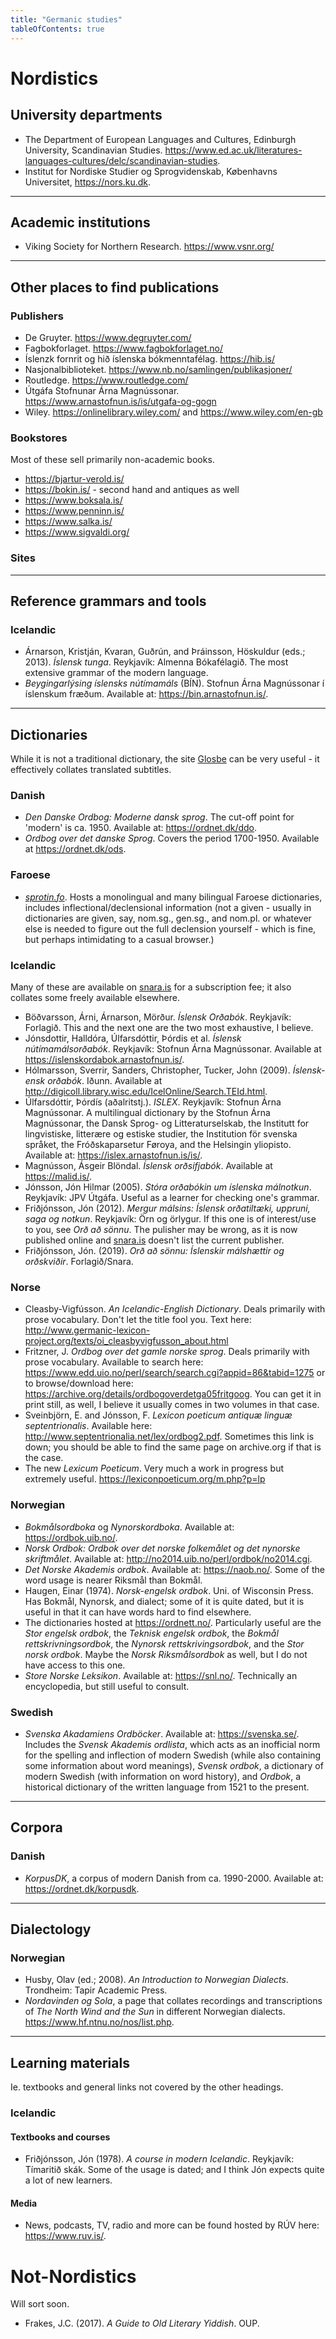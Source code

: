 ```yaml
---
title: "Germanic studies"
tableOfContents: true
---
```


# Nordistics

## University departments

- The Department of European Languages and Cultures, Edinburgh University, Scandinavian Studies. <a href="https://www.ed.ac.uk/literatures-languages-cultures/delc/scandinavian-studies">https://www.ed.ac.uk/literatures-languages-cultures/delc/scandinavian-studies</a>.
- Institut for Nordiske Studier og Sprogvidenskab, Københavns Universitet, <a href="https://nors.ku.dk">https://nors.ku.dk</a>.

<hr />

## Academic institutions

- Viking Society for Northern Research. <a href="https://www.vsnr.org/">https://www.vsnr.org/</a>

<hr />

## Other places to find publications

### Publishers

- De Gruyter. <a href="https://www.degruyter.com/">https://www.degruyter.com/</a>
- Fagbokforlaget. <a href="https://www.fagbokforlaget.no/">https://www.fagbokforlaget.no/</a>
- Íslenzk fornrit og hið íslenska bókmenntafélag. <a href="https://hib.is/">https://hib.is/</a>
- Nasjonalbiblioteket. <a href="https://www.nb.no/samlingen/publikasjoner/">https://www.nb.no/samlingen/publikasjoner/</a>
- Routledge. <a href="https://www.routledge.com/">https://www.routledge.com/</a>
- Útgáfa Stofnunar Árna Magnússonar. <a href="https://www.arnastofnun.is/is/utgafa-og-gogn">https://www.arnastofnun.is/is/utgafa-og-gogn</a>
- Wiley. <a href="https://onlinelibrary.wiley.com/">https://onlinelibrary.wiley.com/</a> and <a href="https://www.wiley.com/en-gb">https://www.wiley.com/en-gb</a>

### Bookstores

Most of these sell primarily non-academic books.

- <a href="https://bjartur-verold.is/">https://bjartur-verold.is/</a>
- <a href="https://bokin.is/">https://bokin.is/</a> - second hand and antiques as well
- <a href="https://www.boksala.is/">https://www.boksala.is/</a>
- <a href="https://www.penninn.is/">https://www.penninn.is/</a>
- <a href="https://www.salka.is/">https://www.salka.is/</a>
- <a href="https://www.sigvaldi.org/">https://www.sigvaldi.org/</a>

### Sites

<hr />

## Reference grammars and tools
### Icelandic

- Árnarson, Kristján, Kvaran, Guðrún, and Þráinsson, Höskuldur (eds.; 2013). <i>Íslensk tunga</i>. Reykjavík: Almenna Bókafélagið. The most extensive grammar of the modern language.
- <i>Beygingarlýsing íslensks nútímamáls</i> (BÍN). Stofnun Árna Magnússonar í íslenskum fræðum. Available at: <a href="https://bin.arnastofnun.is/">https://bin.arnastofnun.is/</a>.

<hr />

## Dictionaries

While it is not a traditional dictionary, the site <a href="https://glosbe.com/">Glosbe</a> can be very useful - it effectively collates translated subtitles.

### Danish

- <i>Den Danske Ordbog: Moderne dansk sprog</i>. The cut-off point for 'modern' is ca. 1950. Available at: <a href="https://ordnet.dk/ddo">https://ordnet.dk/ddo</a>.
- <i>Ordbog over det danske Sprog</i>.  Covers the period 1700-1950. Available at <a href="https://ordnet.dk/ods">https://ordnet.dk/ods</a>.

### Faroese

- <i><a href="https://sprotin.fo/?_l=fo">sprotin.fo</a></i>. Hosts a monolingual and many bilingual Faroese dictionaries, includes inflectional/declensional information (not a given - usually in dictionaries are given, say, nom.sg., gen.sg., and nom.pl. or whatever else is needed to figure out the full declension yourself - which is fine, but perhaps intimidating to a casual browser.)

### Icelandic

Many of these are available on <a href="snara.is">snara.is</a> for a subscription fee; it also collates some freely available elsewhere.

- Böðvarsson, Árni, Árnarson, Mörður. <i>Íslensk Orðabók</i>. Reykjavík: Forlagið. This and the next one are the two most exhaustive, I believe.
- Jónsdottir, Halldóra, Úlfarsdóttir, Þórdis et al. <i>Íslensk nútímamálsorðabók</i>. Reykjavík: Stofnun Árna Magnússonar. Available at <a href="https://islenskordabok.arnastofnun.is/">https://islenskordabok.arnastofnun.is/</a>.
- Hólmarsson, Sverrir, Sanders, Christopher, Tucker, John (2009). <i>Íslensk-ensk orðabók</i>. Iðunn. Available at <a href="http://digicoll.library.wisc.edu/IcelOnline/Search.TEId.html">http://digicoll.library.wisc.edu/IcelOnline/Search.TEId.html</a>.
- Úlfarsdóttir, Þórdís (aðalritstj.). <i>ISLEX</i>. Reykjavík: Stofnun Árna Magnússonar. A multilingual dictionary by the Stofnun Árna Magnússonar, the Dansk Sprog- og Litteraturselskab, the Institutt for lingvistiske, litterære og estiske studier, the Institution för svenska språket, the Fróðskaparsetur Føroya, and the Helsingin yliopisto. Available at: <a href="https://islex.arnastofnun.is/is/">https://islex.arnastofnun.is/is/</a>.
- Magnússon, Ásgeir Blöndal. <i>Íslensk orðsifjabók</i>. Available at <a href="https://malid.is/">https://malid.is/</a>.
- Jónsson, Jón Hilmar (2005). <i>Stóra orðabókin um íslenska málnotkun</i>. Reykjavík: JPV Útgáfa. Useful as a learner for checking one's grammar.
- Friðjónsson, Jón (2012). <i>Mergur málsins: Íslensk orðatiltæki, uppruni, saga og notkun</i>. Reykjavík: Örn og örlygur. If this one is of interest/use to you, see <i>Orð að sönnu</i>. The pulisher may be wrong, as it is now published online and <a href="snara.is">snara.is</a> doesn't list the current publisher.
- Friðjónsson, Jón. (2019). <i>Orð að sönnu: Íslenskir málshættir og orðskviðir</i>. Forlagið/Snara.

### Norse

- Cleasby-Vigfússon. <i>An Icelandic-English Dictionary</i>. Deals primarily with prose vocabulary. Don't let the title fool you. Text here: <a href="http://www.germanic-lexicon-project.org/texts/oi_cleasbyvigfusson_about.html">http://www.germanic-lexicon-project.org/texts/oi_cleasbyvigfusson_about.html</a>
- Fritzner, J. <i>Ordbog over det gamle norske sprog</i>. Deals primarily with prose vocabulary. Available to search here: <a href="https://www.edd.uio.no/perl/search/search.cgi?appid=86&tabid=1275">https://www.edd.uio.no/perl/search/search.cgi?appid=86&tabid=1275</a> or to browse/download here: <a href="https://archive.org/details/ordbogoverdetga05fritgoog">https://archive.org/details/ordbogoverdetga05fritgoog</a>. You can get it in print still, as well, I believe it usually comes in two volumes in that case.
- Sveinbjörn, E. and Jónsson, F. <i>Lexicon poeticum antiquæ linguæ septentrionalis</i>. Available here: <a href="http://www.septentrionalia.net/lex/ordbog2.pdf">http://www.septentrionalia.net/lex/ordbog2.pdf</a>. Sometimes this link is down; you should be able to find the same page on archive.org if that is the case.
- The new <i>Lexicum Poeticum</i>. Very much a work in progress but extremely useful. <a href="https://lexiconpoeticum.org/m.php?p=lp">https://lexiconpoeticum.org/m.php?p=lp</a>

### Norwegian

- <i>Bokmålsordboka</i> og <i>Nynorskordboka</i>. Available at: <a href="https://ordbok.uib.no/">https://ordbok.uib.no/</a>.
- <i>Norsk Ordbok: Ordbok over det norske folkemålet og det nynorske skriftmålet</i>. Available at: <a href="http://no2014.uib.no/perl/ordbok/no2014.cgi">http://no2014.uib.no/perl/ordbok/no2014.cgi</a>.
- <i>Det Norske Akademis ordbok</i>. Available at: <a href="https://naob.no/">https://naob.no/</a>. Some of the word usage is nearer Riksmål than Bokmål.
- Haugen, Einar (1974). <i>Norsk-engelsk ordbok</i>. Uni. of Wisconsin Press. Has Bokmål, Nynorsk, and dialect; some of it is quite dated, but it is useful in that it can have words hard to find elsewhere.
- The dictionaries hosted at <a href="https://ordnett.no/">https://ordnett.no/</a>. Particularly useful are the <i>Stor engelsk ordbok</i>, the <i>Teknisk engelsk ordbok</i>, the <i>Bokmål rettskrivningsordbok</i>, the <i>Nynorsk rettskrivingsordbok</i>, and the <i>Stor norsk ordbok</i>. Maybe the <i>Norsk Riksmålsordbok</i> as well, but I do not have access to this one.
- <i>Store Norske Leksikon</i>. Available at: <a href="https://snl.no/">https://snl.no/</a>. Technically an encyclopedia, but still useful to consult.

### Swedish

- <i>Svenska Akadamiens Ordböcker</i>. Available at: <a href="https://svenska.se/">https://svenska.se/</a>. Includes the <i>Svensk Akademis ordlista</i>, which acts as an inofficial norm for the spelling and inflection of modern Swedish (while also containing some information about word meanings), <i>Svensk ordbok</i>, a dictionary of modern Swedish (with information on word history), and <i>Ordbok</i>, a historical dictionary of the written language from 1521 to the present.

<hr />

## Corpora

### Danish

- <i>KorpusDK</i>, a corpus of modern Danish from ca. 1990-2000. Available at: <a href="https://ordnet.dk/korpusdk">https://ordnet.dk/korpusdk</a>.

<hr />

## Dialectology

### Norwegian

- Husby, Olav (ed.; 2008). <i>An Introduction to Norwegian Dialects</i>. Trondheim: Tapir Academic Press.
- <i>Nordavinden og Sola</i>, a page that collates recordings and transcriptions of <i>The North Wind and the Sun</i> in different Norwegian dialects. <a href="https://www.hf.ntnu.no/nos/list.php">https://www.hf.ntnu.no/nos/list.php</a>.

<hr />

## Learning materials

Ie. textbooks and general links not covered by the other headings.

### Icelandic

#### Textbooks and courses

- Friðjónsson, Jón (1978). <i>A course in modern Icelandic</i>. Reykjavík: Tímaritið skák. Some of the usage is dated; and I think Jón expects quite a lot of new learners.

#### Media

- News, podcasts, TV, radio and more can be found hosted by RÚV here: <a href="https://www.ruv.is/">https://www.ruv.is/</a>.

# Not-Nordistics

Will sort soon.

- Frakes, J.C. (2017). <i>A Guide to Old Literary Yiddish</i>. OUP.
